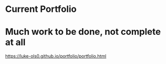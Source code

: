 # Current Portfolio

# Much work to be done, not complete at all

https://luke-ols0.github.io/portfolio/portfolio.html
